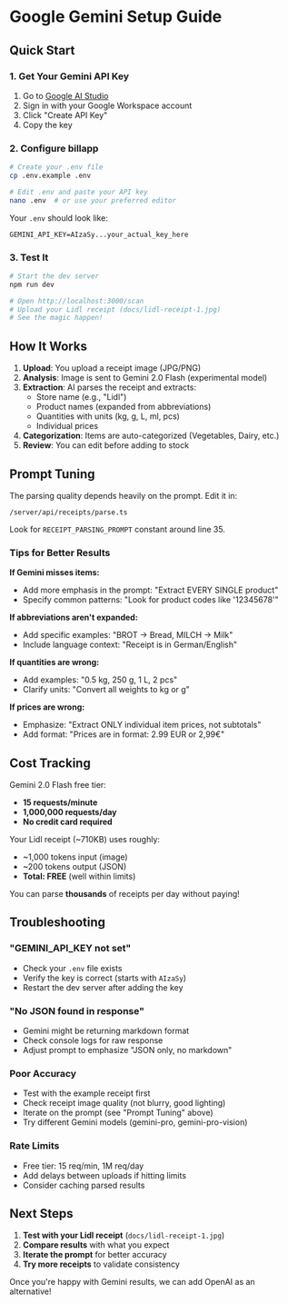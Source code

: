 # Google Gemini Setup Guide

## Quick Start

### 1. Get Your Gemini API Key

1. Go to [Google AI Studio](https://aistudio.google.com/app/apikey)
2. Sign in with your Google Workspace account
3. Click "Create API Key"
4. Copy the key

### 2. Configure billapp

```bash
# Create your .env file
cp .env.example .env

# Edit .env and paste your API key
nano .env  # or use your preferred editor
```

Your `.env` should look like:
```
GEMINI_API_KEY=AIzaSy...your_actual_key_here
```

### 3. Test It

```bash
# Start the dev server
npm run dev

# Open http://localhost:3000/scan
# Upload your Lidl receipt (docs/lidl-receipt-1.jpg)
# See the magic happen!
```

## How It Works

1. **Upload**: You upload a receipt image (JPG/PNG)
2. **Analysis**: Image is sent to Gemini 2.0 Flash (experimental model)
3. **Extraction**: AI parses the receipt and extracts:
   - Store name (e.g., "Lidl")
   - Product names (expanded from abbreviations)
   - Quantities with units (kg, g, L, ml, pcs)
   - Individual prices
4. **Categorization**: Items are auto-categorized (Vegetables, Dairy, etc.)
5. **Review**: You can edit before adding to stock

## Prompt Tuning

The parsing quality depends heavily on the prompt. Edit it in:
```
/server/api/receipts/parse.ts
```

Look for `RECEIPT_PARSING_PROMPT` constant around line 35.

### Tips for Better Results

**If Gemini misses items:**
- Add more emphasis in the prompt: "Extract EVERY SINGLE product"
- Specify common patterns: "Look for product codes like '12345678'"

**If abbreviations aren't expanded:**
- Add specific examples: "BROT → Bread, MILCH → Milk"
- Include language context: "Receipt is in German/English"

**If quantities are wrong:**
- Add examples: "0.5 kg, 250 g, 1 L, 2 pcs"
- Clarify units: "Convert all weights to kg or g"

**If prices are wrong:**
- Emphasize: "Extract ONLY individual item prices, not subtotals"
- Add format: "Prices are in format: 2.99 EUR or 2,99€"

## Cost Tracking

Gemini 2.0 Flash free tier:
- **15 requests/minute**
- **1,000,000 requests/day**
- **No credit card required**

Your Lidl receipt (~710KB) uses roughly:
- ~1,000 tokens input (image)
- ~200 tokens output (JSON)
- **Total: FREE** (well within limits)

You can parse **thousands** of receipts per day without paying!

## Troubleshooting

### "GEMINI_API_KEY not set"
- Check your `.env` file exists
- Verify the key is correct (starts with `AIzaSy`)
- Restart the dev server after adding the key

### "No JSON found in response"
- Gemini might be returning markdown format
- Check console logs for raw response
- Adjust prompt to emphasize "JSON only, no markdown"

### Poor Accuracy
- Test with the example receipt first
- Check receipt image quality (not blurry, good lighting)
- Iterate on the prompt (see "Prompt Tuning" above)
- Try different Gemini models (gemini-pro, gemini-pro-vision)

### Rate Limits
- Free tier: 15 req/min, 1M req/day
- Add delays between uploads if hitting limits
- Consider caching parsed results

## Next Steps

1. **Test with your Lidl receipt** (`docs/lidl-receipt-1.jpg`)
2. **Compare results** with what you expect
3. **Iterate the prompt** for better accuracy
4. **Try more receipts** to validate consistency

Once you're happy with Gemini results, we can add OpenAI as an alternative!
